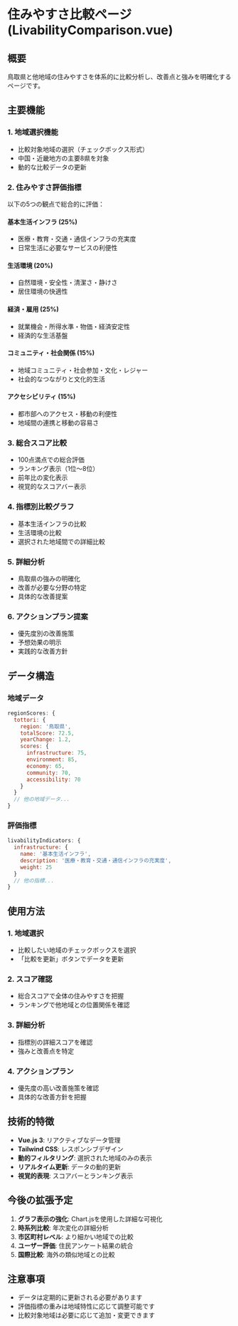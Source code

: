 # 住みやすさ比較ページ (LivabilityComparison.vue)

## 概要
鳥取県と他地域の住みやすさを体系的に比較分析し、改善点と強みを明確化するページです。

## 主要機能

### 1. 地域選択機能
- 比較対象地域の選択（チェックボックス形式）
- 中国・近畿地方の主要8県を対象
- 動的な比較データの更新

### 2. 住みやすさ評価指標
以下の5つの観点で総合的に評価：

#### 基本生活インフラ (25%)
- 医療・教育・交通・通信インフラの充実度
- 日常生活に必要なサービスの利便性

#### 生活環境 (20%)
- 自然環境・安全性・清潔さ・静けさ
- 居住環境の快適性

#### 経済・雇用 (25%)
- 就業機会・所得水準・物価・経済安定性
- 経済的な生活基盤

#### コミュニティ・社会関係 (15%)
- 地域コミュニティ・社会参加・文化・レジャー
- 社会的なつながりと文化的生活

#### アクセシビリティ (15%)
- 都市部へのアクセス・移動の利便性
- 地域間の連携と移動の容易さ

### 3. 総合スコア比較
- 100点満点での総合評価
- ランキング表示（1位〜8位）
- 前年比の変化表示
- 視覚的なスコアバー表示

### 4. 指標別比較グラフ
- 基本生活インフラの比較
- 生活環境の比較
- 選択された地域間での詳細比較

### 5. 詳細分析
- 鳥取県の強みの明確化
- 改善が必要な分野の特定
- 具体的な改善提案

### 6. アクションプラン提案
- 優先度別の改善施策
- 予想効果の明示
- 実践的な改善方針

## データ構造

### 地域データ
```javascript
regionScores: {
  tottori: {
    region: '鳥取県',
    totalScore: 72.5,
    yearChange: 1.2,
    scores: {
      infrastructure: 75,
      environment: 85,
      economy: 65,
      community: 70,
      accessibility: 70
    }
  }
  // 他の地域データ...
}
```

### 評価指標
```javascript
livabilityIndicators: {
  infrastructure: {
    name: '基本生活インフラ',
    description: '医療・教育・交通・通信インフラの充実度',
    weight: 25
  }
  // 他の指標...
}
```

## 使用方法

### 1. 地域選択
- 比較したい地域のチェックボックスを選択
- 「比較を更新」ボタンでデータを更新

### 2. スコア確認
- 総合スコアで全体の住みやすさを把握
- ランキングで他地域との位置関係を確認

### 3. 詳細分析
- 指標別の詳細スコアを確認
- 強みと改善点を特定

### 4. アクションプラン
- 優先度の高い改善施策を確認
- 具体的な改善方針を把握

## 技術的特徴

- **Vue.js 3**: リアクティブなデータ管理
- **Tailwind CSS**: レスポンシブデザイン
- **動的フィルタリング**: 選択された地域のみの表示
- **リアルタイム更新**: データの動的更新
- **視覚的表現**: スコアバーとランキング表示

## 今後の拡張予定

1. **グラフ表示の強化**: Chart.jsを使用した詳細な可視化
2. **時系列比較**: 年次変化の詳細分析
3. **市区町村レベル**: より細かい地域での比較
4. **ユーザー評価**: 住民アンケート結果の統合
5. **国際比較**: 海外の類似地域との比較

## 注意事項

- データは定期的に更新される必要があります
- 評価指標の重みは地域特性に応じて調整可能です
- 比較対象地域は必要に応じて追加・変更できます
